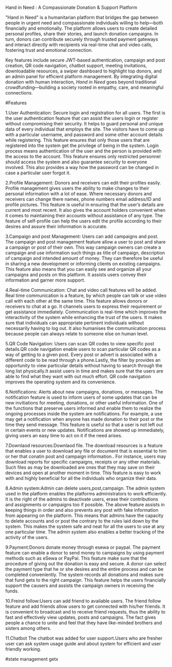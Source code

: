 Hand in Need : A Compassionate Donation & Support Platform

"Hand in Need" is a humanitarian platform that bridges the gap between people in urgent need and compassionate individuals willing to help—both financially and emotionally. The platform allows users to create detailed personal profiles, share their stories, and launch donation campaigns. In turn, donors can contribute securely through trusted payment gateways and interact directly with recipients via real-time chat and video calls, fostering trust and emotional connection.

Key features include secure JWT-based authentication, campaign and post creation, QR code navigation, chatbot support, meeting invitations, downloadable resources, a swiper dashboard to highlight top donors, and an admin panel for efficient platform management. By integrating digital donation with human interaction, *Hand in Need* goes beyond traditional crowdfunding—building a society rooted in empathy, care, and meaningful connections.


 #Features
 
 1.User Authentication: Secure login and registration for all users.
The first is the user authentication feature that can assist the users login or register without compromising their security. It helps to guard personal and unique data of every individual that employs the site. The visitors have to come up with a particular username, and password and some other account details while registering. This feature ensures that only those users that are registered into the system get the privilege of being in the system. Login process means authentication of the user and the person is provided with the access to the account. This feature ensures only restricted personnel should access the system and also guarantee security to everyone involved. This also provides a way how the password can be changed in case a particular user forgot it.

2.Profile Management: Donors and receivers can edit their profiles easily.
Profile management gives users the ability to make changes to their personal information with a lot of ease. Where necessary donors and receivers can change there names, phone numbers email address/ID and profile pictures. This feature is useful in ensuring that the user’s details are current and most recent. It also gives the account holders convenient when it comes to maintaining their accounts without assistance of any type. The feature of self-profile can help the users edit the profile according to their desires and assure their information is accurate.

 
3.Campaign and post Management: Users can add campaigns and post.
The campaign and post management feature allow a user to post and share a campaign or post of their own. This way campaign owners can create a campaign and use information such things as title of campaign, description of campaign and intended amount of money. They can therefore be useful in sharing a new development or informing clients on existing campaigns. This feature also means that you can easily see and organize all your campaigns and posts on this platform. It assists users convey their information and garner more support.


4.Real-time Communication: Chat and video call features will be added.
Real time communication is a feature, by which people can talk or use video call with each other at the same time. This feature allows donors or receivers to chat at a go. It channels users to express their requirement or get assistance immediately. Communication is real-time which improves the interactivity of the system while enhancing the trust of the users. It makes sure that individuals can appropriate pertinent individuals without necessarily having to log out. It also humanises the communication process because people can always relate to someone else on human level.

5.QR Code Navigation: Users can scan QR codes to view specific post details.QR code navigation enable users to scan particular QR codes as a way of getting to a given post. Every post or advert is associated with a different code to be read through a phone.Lastly, the filter by provides an opportunity to view particular details without having to search through the long list physically.It assist users in time and makes sure that the users are able to find what they want with out much effort. QR code navigation improves the operating system and its convenience.
 

6.Notifications: Alerts about new campaigns, donations, or messages.
The notification feature is used to inform users of some updates that can be new invitiations for meeting, donations, or other useful information. One of the functions that preserve users informed and enable them to realize the ongoing processes inside the system are notifications. For example, a use may get a notification when anyone has made donation to their post or the time they send message. This feature is useful so that a user is not left out in certain events or new updates. Notifications are showed up immediately, giving users an easy time to act on it if the need arises.

7.Downlaod resources:Downlaod file.
The download resources is a feature that enables a user to download any file or document that is essential to him or her that conatin post and campaign information.. For instance, users may download reports for specific campaigns, receipts or any other materials. Such files as may be downloaded are ones that they may save on their devices and open at another moment in time. This feature is easy to work with and highly beneficial for all the individuals who organize their data.

8.Admin  system:Admin can delete users,post,campaign.
The admin system used in the platform enables the platforms administrators to work efficiently. It is the right of the admins to deactivate users, erase their contributions and assignments or campaigns too if possible. The above feature assists in keeping things in order and also prevents any post with fake information from appearing on the platform. This means that admins have the capacity to delete accounts and or post the contrary to the rules laid down by the system. This makes the system safe and neat for all the users to use at any one particular time. The admin system also enables a better tracking of the activity of the users.


9.Payment:Donors donate money through esewa or paypal.
The payment feature can enable a donor to send money to campaigns by using payment methods such as eSewa or PayPal. This feature make sure that the procedure of giving out the donation is easy and secure. A donor can select the payment type that he or she desires and the entire process and can be completed conveniently. The system records all donations and makes sure that fund gets to the right campaign. This feature helps the users financially support the causers and assists the campaign owners in receiving the funds.

10.Freind follow:Users can add friend to available users.
The friend follow feature and add friends allow users to get connected with his/her friends. It is convenient to broadcast and to receive friend requests, thus the ability to fast and effectively view updates, posts and campaigns. The fact gives people a chance to unite and feel that they have like-minded brothers and sisters among others.

11.Chatbot
The chatbot was added for user support.Users who are fresher user can ask system usage guide and about system for efficient and user friendly working.

 #state management
 getx

